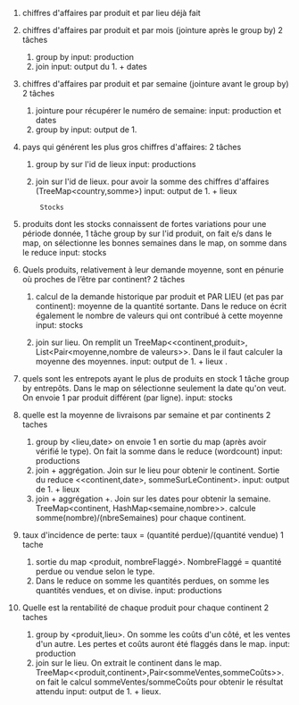 1. chiffres d'affaires par produit et par lieu
	déjà fait

2. chiffres d'affaires par produit et par mois (jointure après le group by) 2 tâches
	1. group by
		input: production
	2. join
		input: output du 1. + dates

3. chiffres d'affaires par produit et par semaine (jointure avant le group by) 2 tâches
	1. jointure pour récupérer le numéro de semaine:
		input: production et dates
	2. group by
		input: output de 1.


4. pays qui générent les plus gros chiffres d'affaires: 2 tâches
	1. group by sur l'id de lieux
		input: productions
	2. join sur l'id de lieux. pour avoir la somme des chiffres d'affaires (TreeMap<country,somme>)
		input: output de 1. + lieux


			Stocks
5. produits dont les stocks connaissent de fortes variations pour une période donnée, 1 tâche
	group by sur l'id produit, on fait e/s dans le map, on sélectionne les bonnes semaines dans le map, on somme dans le reduce
	input: stocks


6. Quels produits, relativement à leur demande moyenne, sont en pénurie où proches de l’être par continent? 2 tâches
	1. calcul de la demande historique par produit et PAR LIEU (et pas par continent): moyenne de la quantité sortante. Dans le reduce on écrit également le nombre de valeurs qui ont contribué à cette moyenne
		input: stocks

	2. join sur lieu. On remplit un TreeMap<<continent,produit>, List<Pair<moyenne,nombre de valeurs>>. Dans le il faut calculer la moyenne des moyennes.
		input: output de 1. + lieux
.

7. quels sont les entrepots ayant le plus de produits en stock 1 tâche
	group by entrepôts. Dans le map on sélectionne seulement la date qu'on veut. On envoie 1 par produit différent (par ligne).
	input: stocks


8. quelle est la moyenne de livraisons par semaine et par continents 2 taches
	1. group by <lieu,date> on envoie 1 en sortie du map (après avoir vérifié le type). On fait la somme dans le reduce (wordcount)
		input: productions
	2. join + aggrégation. Join sur le lieu pour obtenir le continent. Sortie du reduce <<continent,date>, sommeSurLeContinent>.
		input: output de 1. + lieux
	3. join + aggrégation +. Join sur les dates pour obtenir la semaine. TreeMap<continent, HashMap<semaine,nombre>>. calcule somme(nombre)/(nbreSemaines) pour chaque continent.

9. taux d'incidence de perte:
taux = (quantité perdue)/(quantité vendue)
1  tache
	1. sortie du map <produit, nombreFlaggé>. NombreFlaggé = quantité perdue ou vendue selon le type.
	2. Dans le reduce on somme les quantités perdues, on somme les quantités vendues, et on divise.
		input: productions


10. Quelle est la rentabilité de chaque produit pour chaque continent
2 taches
	1. group by <produit,lieu>. On somme les coûts d'un côté, et les ventes d'un autre. Les pertes et coûts auront été flaggés dans le map.
		input: production
	2. join sur le lieu. On extrait le continent dans le map. TreeMap<<produit,continent>,Pair<sommeVentes,sommeCoûts>>. on fait le calcul sommeVentes/sommeCoûts pour obtenir le résultat attendu
		input: output de 1. + lieux.
